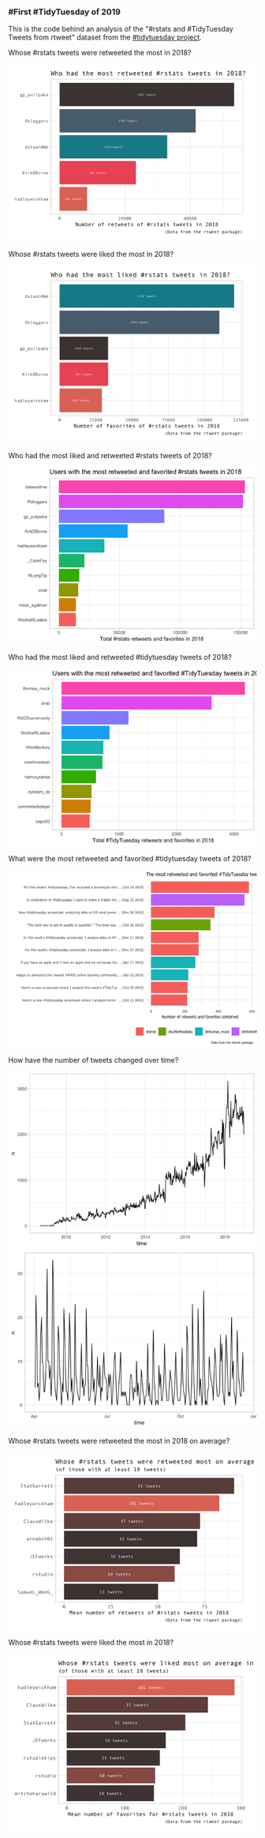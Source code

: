 
### \#First \#TidyTuesday of 2019

This is the code behind an analysis of the "\#rstats and \#TidyTuesday Tweets from rtweet" dataset from the [\#tidytuesday project](https://github.com/rfordatascience/tidytuesday/tree/master/data/2019/2019-01-01).

Whose \#rstats tweets were retweeted the most in 2018?

![](Week20190101_files/figure-markdown_github/unnamed-chunk-2-1.png)

Whose \#rstats tweets were liked the most in 2018?

![](Week20190101_files/figure-markdown_github/unnamed-chunk-3-1.png)

Who had the most liked and retweeted \#rstats tweets of 2018?

![](Week20190101_files/figure-markdown_github/unnamed-chunk-4-1.png)

Who had the most liked and retweeted \#tidytuesday tweets of 2018?

![](Week20190101_files/figure-markdown_github/unnamed-chunk-5-1.png)

What were the most retweeted and favorited \#tidytuesday tweets of 2018?

![](Week20190101_files/figure-markdown_github/unnamed-chunk-6-1.png)

How have the number of tweets changed over time?

![](Week20190101_files/figure-markdown_github/unnamed-chunk-7-1.png)![](Week20190101_files/figure-markdown_github/unnamed-chunk-7-2.png)

Whose \#rstats tweets were retweeted the most in 2018 on average?

![](Week20190101_files/figure-markdown_github/unnamed-chunk-8-1.png)

Whose \#rstats tweets were liked the most in 2018?

![](Week20190101_files/figure-markdown_github/unnamed-chunk-9-1.png)
